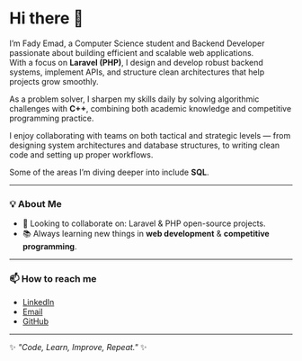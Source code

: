 # Hi there 👋

I’m Fady Emad, a Computer Science student and Backend Developer passionate about building efficient and scalable web applications.  
With a focus on **Laravel (PHP)**, I design and develop robust backend systems, implement APIs, and structure clean architectures that help projects grow smoothly.  

As a problem solver, I sharpen my skills daily by solving algorithmic challenges with **C++**, combining both academic knowledge and competitive programming practice.  

I enjoy collaborating with teams on both tactical and strategic levels — from designing system architectures and database structures, to writing clean code and setting up proper workflows.  

Some of the areas I’m diving deeper into include **SQL**. 

---

### 💡 About Me
- 👯 Looking to collaborate on: Laravel & PHP open-source projects.  
- 📚 Always learning new things in **web development** & **competitive programming**.    
---

### 📫 How to reach me
- [LinkedIn](https://www.linkedin.com)  
- [Email](mailto:your-email@example.com)  
- [GitHub](https://github.com/FADI3ad)  

---
✨ *"Code, Learn, Improve, Repeat."* ✨
